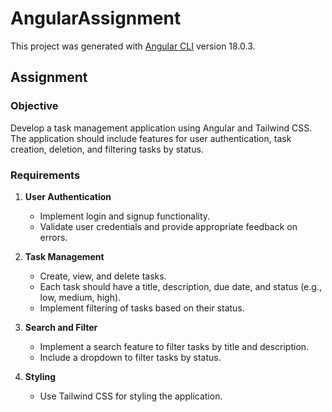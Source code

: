 # AngularAssignment

This project was generated with [Angular CLI](https://github.com/angular/angular-cli) version 18.0.3.

## Assignment

### Objective

Develop a task management application using Angular and Tailwind CSS. The application should include features for user authentication, task creation, deletion, and filtering tasks by status.

### Requirements

1. **User Authentication**

   - Implement login and signup functionality.
   - Validate user credentials and provide appropriate feedback on errors.

2. **Task Management**

   - Create, view, and delete tasks.
   - Each task should have a title, description, due date, and status (e.g., low, medium, high).
   - Implement filtering of tasks based on their status.

3. **Search and Filter**

   - Implement a search feature to filter tasks by title and description.
   - Include a dropdown to filter tasks by status.

4. **Styling**
   - Use Tailwind CSS for styling the application.
